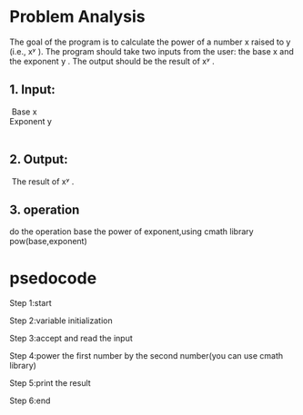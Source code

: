 # Problem Analysis‍
‍The goal of the program is to calculate the power of a number  x  raised to  y  (i.e.,  xʸ ). The program should take two inputs from the user: the base  x  and the exponent  y . The output should be the result of  xʸ .‍
‍
## 1. Input:‍
‍  Base  x  
  Exponent  y  
   ‍
## 2. Output:‍
‍   The result of  xʸ .‍
‍
## 3. operation
   do the operation base the power of exponent,using cmath library pow(base,exponent)


# psedocode

Step 1:start

Step 2:variable initialization

Step 3:accept and read the input

Step 4:power the first number by the second number(you can use cmath library)

Step 5:print the result

Step 6:end
